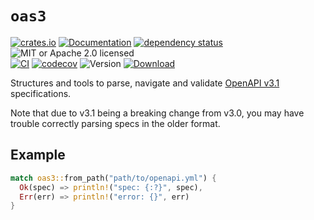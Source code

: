 # `oas3`

<!-- prettier-ignore-start -->

[![crates.io](https://img.shields.io/crates/v/oas3?label=latest)](https://crates.io/crates/oas3)
[![Documentation](https://docs.rs/oas3/badge.svg?version=0.13.1)](https://docs.rs/oas3/0.13.1)
[![dependency status](https://deps.rs/crate/oas3/0.13.1/status.svg)](https://deps.rs/crate/oas3/0.13.1)
![MIT or Apache 2.0 licensed](https://img.shields.io/crates/l/oas3.svg)
<br />
[![CI](https://github.com/x52dev/oas3-rs/actions/workflows/ci.yml/badge.svg)](https://github.com/x52dev/oas3-rs/actions/workflows/ci.yml)
[![codecov](https://codecov.io/gh/x52dev/oas3-rs/graph/badge.svg?token=OpYe6I7dj5)](https://codecov.io/gh/x52dev/oas3-rs)
![Version](https://img.shields.io/crates/msrv/oas3.svg)
[![Download](https://img.shields.io/crates/d/oas3.svg)](https://crates.io/crates/oas3)

<!-- prettier-ignore-end -->

<!-- cargo-rdme start -->

Structures and tools to parse, navigate and validate [OpenAPI v3.1] specifications.

Note that due to v3.1 being a breaking change from v3.0, you may have trouble correctly parsing
specs in the older format.

## Example

```rust
match oas3::from_path("path/to/openapi.yml") {
  Ok(spec) => println!("spec: {:?}", spec),
  Err(err) => println!("error: {}", err)
}
```

[OpenAPI v3.1]: https://spec.openapis.org/oas/v3.1.0

<!-- cargo-rdme end -->
